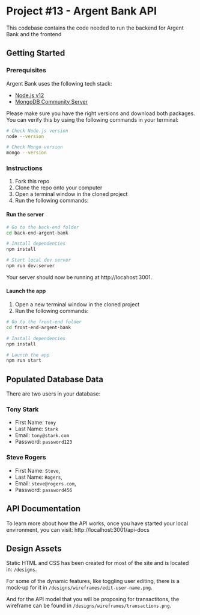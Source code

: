 # Project #13 - Argent Bank API

This codebase contains the code needed to run the backend for Argent Bank and the frontend

## Getting Started

### Prerequisites

Argent Bank uses the following tech stack:

- [Node.js v12](https://nodejs.org/en/)
- [MongoDB Community Server](https://www.mongodb.com/try/download/community)

Please make sure you have the right versions and download both packages. You can verify this by using the following commands in your terminal:

```bash
# Check Node.js version
node --version

# Check Mongo version
mongo --version
```

### Instructions

1. Fork this repo
1. Clone the repo onto your computer
1. Open a terminal window in the cloned project
1. Run the following commands:

#### Run the server

```bash
# Go to the back-end folder
cd back-end-argent-bank

# Install dependencies
npm install

# Start local dev server
npm run dev:server

```

Your server should now be running at http://locahost:3001.

#### Launch the app

1. Open a new terminal window in the cloned project
1. Run the following commands:

```bash
# Go to the front-end folder
cd front-end-argent-bank

# Install dependencies
npm install

# Launch the app
npm run start

```

## Populated Database Data

There are two users in your database:

### Tony Stark

- First Name: `Tony`
- Last Name: `Stark`
- Email: `tony@stark.com`
- Password: `password123`

### Steve Rogers

- First Name: `Steve`,
- Last Name: `Rogers`,
- Email: `steve@rogers.com`,
- Password: `password456`

## API Documentation

To learn more about how the API works, once you have started your local environment, you can visit: http://localhost:3001/api-docs

## Design Assets

Static HTML and CSS has been created for most of the site and is located in: `/designs`.

For some of the dynamic features, like toggling user editing, there is a mock-up for it in `/designs/wireframes/edit-user-name.png`.

And for the API model that you will be proposing for transactitons, the wireframe can be found in `/designs/wireframes/transactions.png`.
